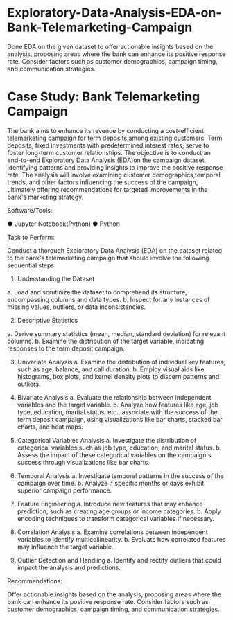 # Exploratory-Data-Analysis-EDA-on-Bank-Telemarketing-Campaign
Done EDA on the given dataset to offer actionable insights based on the analysis, proposing areas where the bank can enhance its positive response rate.  Consider factors such as customer demographics, campaign timing, and communication strategies.
# Case Study: Bank Telemarketing Campaign

The bank aims to enhance its revenue by conducting a cost-efficient telemarketing campaign for term deposits among existing customers. 
Term deposits, fixed investments with predetermined interest rates, serve to foster long-term customer relationships. 
The objective is to conduct an end-to-end Exploratory Data Analysis (EDA)on the campaign dataset, identifying patterns and providing 
insights to improve the positive response rate. The analysis will involve examining customer demographics,temporal trends, and other factors 
influencing the success of the campaign, ultimately offering recommendations for targeted improvements in the bank's marketing strategy.

Software/Tools:

● Jupyter Notebook(Python)
● Python

Task to Perform:

Conduct a thorough Exploratory Data Analysis (EDA) on the dataset related to the bank's telemarketing campaign 
that should involve the following sequential steps:

1. Understanding the Dataset

a. Load and scrutinize the dataset to comprehend its structure, encompassing columns and data types.
b. Inspect for any instances of missing values, outliers, or data inconsistencies.

2. Descriptive Statistics

a. Derive summary statistics (mean, median, standard deviation) for relevant columns.
b. Examine the distribution of the target variable, indicating responses to the term deposit campaign.

3. Univariate Analysis
a. Examine the distribution of individual key features, such as age, balance, and call duration.
b. Employ visual aids like histograms, box plots, and kernel density plots to discern patterns and outliers.

4. Bivariate Analysis
a. Evaluate the relationship between independent variables and the target variable.
b. Analyze how features like age, job type, education, marital status, etc., associate with the success of the term deposit campaign, 
using visualizations like bar charts, stacked bar charts, and heat maps.

5. Categorical Variables Analysis
a. Investigate the distribution of categorical variables such as job type, education, and marital status.
b. Assess the impact of these categorical variables on the campaign's success through visualizations like bar charts.

6. Temporal Analysis
a. Investigate temporal patterns in the success of the campaign over time.
b. Analyze if specific months or days exhibit superior campaign performance.

7. Feature Engineering
a. Introduce new features that may enhance prediction, such as creating age groups or income categories.
b. Apply encoding techniques to transform categorical variables if necessary.

8. Correlation Analysis
a. Examine correlations between independent variables to identify multicollinearity.
b. Evaluate how correlated features may influence the target variable.

9. Outlier Detection and Handling
a. Identify and rectify outliers that could impact the analysis and predictions.

Recommendations:

Offer actionable insights based on the analysis, proposing areas where the bank can enhance its positive response rate. 
Consider factors such as customer demographics, campaign timing, and communication strategies.
